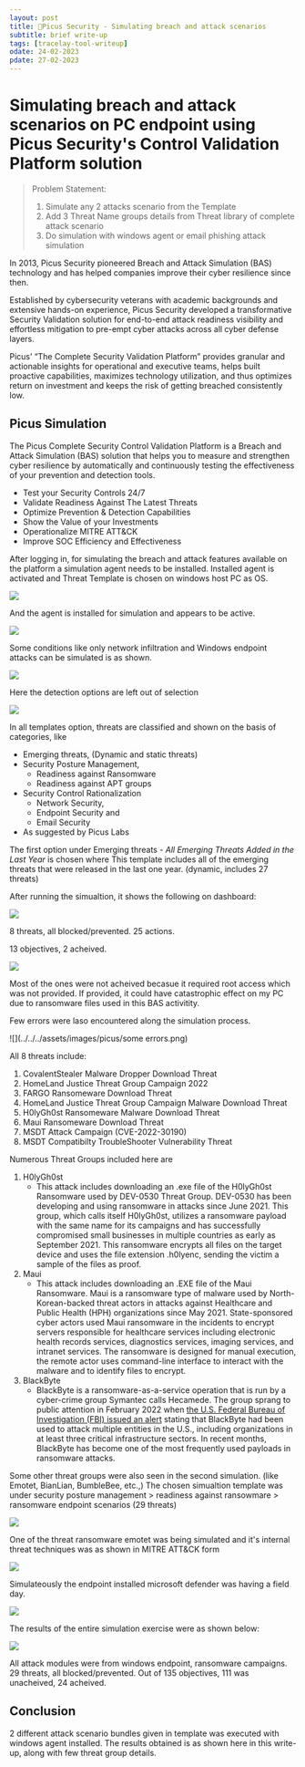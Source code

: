 ```yaml
---
layout: post
title: 🔧Picus Security - Simulating breach and attack scenarios
subtitle: brief write-up
tags: [tracelay-tool-writeup]
odate: 24-02-2023
pdate: 27-02-2023
---
```

# Simulating breach and attack scenarios on PC endpoint using Picus Security's Control Validation Platform solution
> Problem Statement: 
> 1. Simulate any 2 attacks scenario from the Template
> 2. Add 3 Threat Name groups details from Threat library of complete attack scenario
> 3. Do simulation with windows agent or email phishing attack simulation

In 2013, Picus Security pioneered Breach and Attack Simulation (BAS) technology and has helped companies improve their cyber resilience since then.

Established by cybersecurity veterans with academic backgrounds and extensive hands-on experience, Picus Security developed a transformative Security Validation solution for end-to-end attack readiness visibility and effortless mitigation to pre-empt cyber attacks across all cyber defense layers.

Picus’ “The Complete Security Validation Platform” provides granular and actionable insights for operational and executive teams, helps built proactive capabilities, maximizes technology utilization, and thus optimizes return on investment and keeps the risk of getting breached consistently low.

## Picus Simulation
The Picus Complete Security Control Validation Platform is a Breach and Attack Simulation (BAS) solution that helps you to measure and strengthen cyber resilience by automatically and continuously testing the effectiveness of your prevention and detection tools.

- Test your Security Controls 24/7
- Validate Readiness Against The Latest Threats
- Optimize Prevention & Detection Capabilities
- Show the Value of your Investments
- Operationalize MITRE ATT&CK
- Improve SOC Efficiency and Effectiveness

After logging in, for simulating the breach and attack features available on the platform a simulation agent needs to be installed. Installed agent is activated and Threat Template is chosen on windows host PC as OS. 

![](../../../assets/images/picus/agent1.png)

And the agent is installed for simulation and appears to be active.

![](../../../assets/images/picus/agent2.png)

Some conditions like only network infiltration and Windows endpoint attacks can be simulated is as shown.

![](../../../assets/images/picus/agent3.png)

Here the detection options are left out of selection

![](../../../assets/images/picus/no_integrating_detection.png)

In all templates option, threats are classified and shown on the basis of categories, like 
- Emerging threats, (Dynamic and static threats)
- Security Posture Management, 
	- Readiness against Ransomware
	- Readiness against APT groups
- Security Control Rationalization 
	- Network Security, 
	- Endpoint Security and 
	- Email Security
- As suggested by Picus Labs

The first option under Emerging threats - *All Emerging Threats Added in the Last Year* is chosen where This template includes all of the emerging threats that were released in the last one year. (dynamic, includes 27 threats)

After running the simualtion, it shows the following on dashboard:

![](../../../assets/images/picus/simulation1a.png)

8 threats, all blocked/prevented. 25 actions. 

13 objectives, 2 acheived. 

![](../../../assets/images/picus/simulation1b.png)

Most of the ones were not acheived becasue it required root access which was not provided. If provided, it could have catastrophic effect on my PC due to ransomware files used in this BAS activitity.

Few errors were laso encountered along the simulation process.

![](../../../assets/images/picus/some errors.png)

All 8 threats include:
1. CovalentStealer Malware Dropper Download Threat
2. HomeLand Justice Threat Group Campaign 2022
3. FARGO Ransomeware Download Threat
4. HomeLand Justice Threat Group Campaign Malware Download Threat
5. H0lyGh0st Ransomeware Malware Download Threat
6. Maui  Ransomeware Download Threat
7. MSDT Attack Campaign (CVE-2022-30190)
8. MSDT Compatibilty TroubleShooter Vulnerability Threat

Numerous Threat Groups included here are
1. H0lyGh0st
	- This attack includes downloading an .exe file of the H0lyGh0st Ransomware used by DEV-0530 Threat Group. DEV-0530 has been developing and using ransomware in attacks since June 2021. This group, which calls itself H0lyGh0st, utilizes a ransomware payload with the same name for its campaigns and has successfully compromised small businesses in multiple countries as early as September 2021. This ransomware encrypts all files on the target device and uses the file extension .h0lyenc, sending the victim a sample of the files as proof.
2. Maui
	- This attack includes downloading an .EXE file of the Maui Ransomware. Maui is a ransomware type of malware used by North-Korean-backed threat actors in attacks against Healthcare and Public Health (HPH) organizations since May 2021. State-sponsored cyber actors used Maui ransomware in the incidents to encrypt servers responsible for healthcare services including electronic health records services, diagnostics services, imaging services, and intranet services. The ransomware is designed for manual execution, the remote actor uses command-line interface to interact with the malware and to identify files to encrypt.
3. BlackByte
	- BlackByte is a ransomware-as-a-service operation that is run by a cyber-crime group Symantec calls Hecamede. The group sprang to public attention in February 2022 when [the U.S. Federal Bureau of Investigation (FBI) issued an alert](https://www.ic3.gov/Media/News/2022/220211.pdf) stating that BlackByte had been used to attack multiple entities in the U.S., including organizations in at least three critical infrastructure sectors. In recent months, BlackByte has become one of the most frequently used payloads in ransomware attacks.

Some other threat groups were also seen in the second simulation. (like Emotet, BianLian, BumbleBee, etc.,)
The chosen simualtion template was under security posture management > readiness against ransowmare > ransomware endpoint scenarios (29 threats)

![](../../../assets/images/picus/first&second.png)

One of the threat ransomware emotet was being simulated and it's internal threat techniques was as shown in MITRE ATT&CK form

![](../../../assets/images/picus/emotet_ransomware_campaign.png)

Simulateously the endpoint installed microsoft defender was having a field day.

![](../../../assets/images/picus/threats_caught_active_defender.png)

The results of the entire simulation exercise were as shown below:

![](../../../assets/images/picus/simulation2_finish.png)

All attack modules were from windows endpoint, ransomware campaigns. 
29 threats, all blocked/prevented. Out of 135 objectives, 111 was unacheived, 24 acheived.

## Conclusion
2 different attack scenario bundles given in template was executed with windows agent installed.
The results obtained is as shown here in this write-up, along with few threat group details. 